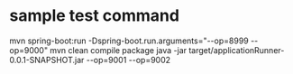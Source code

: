 # sample test command
mvn spring-boot:run -Dspring-boot.run.arguments="--op=8999 --op=9000"
mvn clean compile package
java -jar target/applicationRunner-0.0.1-SNAPSHOT.jar --op=9001 --op=9002